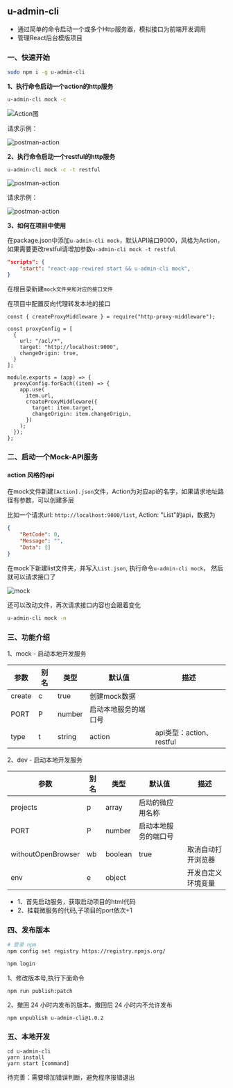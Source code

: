 ## u-admin-cli

- 通过简单的命令启动一个或多个Http服务器，模拟接口为前端开发调用
- 管理React后台模版项目

### 一、快速开始

```bash
sudo npm i -g u-admin-cli
```
**1、执行命令启动一个action的http服务**

```bash
u-admin-cli mock -c
```

![Action图](https://cdn.jsdelivr.net/gh/richLpf/pictures@main/gitbook/1650464330833action9000.png)

请求示例：

![postman-action](https://cdn.jsdelivr.net/gh/richLpf/pictures@main/gitbook/1650466106884action-api.png)


**2、执行命令启动一个restful的http服务**

```bash
u-admin-cli mock -c -t restful
```

![postman-action](https://cdn.jsdelivr.net/gh/richLpf/pictures@main/gitbook/1650464316833restful-api.png)

请求示例：

![postman-action](https://cdn.jsdelivr.net/gh/richLpf/pictures@main/gitbook/1650465986884api-restful.png)

**3、如何在项目中使用**

在package.json中添加`u-admin-cli mock`，默认API端口9000，风格为Action，如果需要更改restful请增加参数`u-admin-cli mock -t restful`

```json
"scripts": {
    "start": "react-app-rewired start && u-admin-cli mock",
}
```

在根目录新建`mock文件夹和对应的接口文件`

在项目中配置反向代理转发本地的接口

```
const { createProxyMiddleware } = require("http-proxy-middleware");

const proxyConfig = [
  {
    url: "/acl/*",
    target: "http://localhost:9000",
    changeOrigin: true,
  }
];

module.exports = (app) => {
  proxyConfig.forEach((item) => {
    app.use(
      item.url,
      createProxyMiddleware({
        target: item.target,
        changeOrigin: item.changeOrigin,
      })
    );
  });
};
```

### 二、启动一个Mock-API服务

#### action 风格的api

在mock文件新建`[Action].json`文件，Action为对应api的名字，如果请求地址路径有参数，可以创建多层

比如一个请求url: `http://localhost:9000/list`, Action: "List"的api，数据为

```json
{
    "RetCode": 0,
    "Message": "",
    "Data": [] 
}
```
在mock下新建list文件夹，并写入`List.json`, 执行命令`u-admin-cli mock`， 然后就可以请求接口了

![mock](https://cdn.jsdelivr.net/gh/richLpf/pictures@main/gitbook/1650466393888data.png)

还可以改动文件，再次请求接口内容也会跟着变化

```bash
u-admin-cli mock -n
```
### 三、功能介绍
1、mock - 启动本地开发服务

参数 | 别名 | 类型 | 默认值 | 描述
--- | --- | --- | --- | ---
create | c | true | 创建mock数据
PORT | P | number | 启动本地服务的端口号
type | t | string | action | api类型：action、restful

2、dev - 启动本地开发服务

参数 | 别名 | 类型 | 默认值 | 描述
--- | --- | --- | --- | ---
projects | p | array | 启动的微应用名称
PORT | P | number | 启动本地服务的端口号
withoutOpenBrowser | wb | boolean | true | 取消自动打开浏览器
env | e | object | | 开发自定义环境变量

- 1、首先启动服务，获取启动项目的html代码
- 2、挂载微服务的代码,子项目的port依次+1

### 四、发布版本


```bash
# 登录 npm
npm config set registry https://registry.npmjs.org/

npm login
```

1、修改版本号,执行下面命令

```
npm run publish:patch
```

2、撤回 24 小时内发布的版本，撤回后 24 小时内不允许发布

```
npm unpublish u-admin-cli@1.0.2
```

### 五、本地开发

```
cd u-admin-cli
yarn install
yarn start [command]
```

待完善：需要增加错误判断，避免程序报错退出